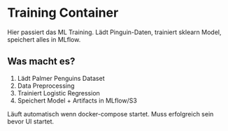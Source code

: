 # Training Container

Hier passiert das ML Training. Lädt Pinguin-Daten, trainiert sklearn Model, speichert alles in MLflow.

## Was macht es?
1. Lädt Palmer Penguins Dataset
2. Data Preprocessing
3. Trainiert Logistic Regression
4. Speichert Model + Artifacts in MLflow/S3

Läuft automatisch wenn docker-compose startet. Muss erfolgreich sein bevor UI startet.

